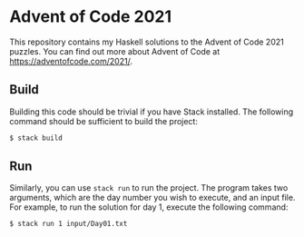 # Advent of Code 2021

This repository contains my Haskell solutions to the Advent of Code 2021
puzzles. You can find out more about Advent of Code at
https://adventofcode.com/2021/.

## Build

Building this code should be trivial if you have Stack installed. The following
command should be sufficient to build the project:

```bash
$ stack build
```

## Run

Similarly, you can use `stack run` to run the project. The program takes two
arguments, which are the day number you wish to execute, and an input file. For
example, to run the solution for day 1, execute the following command:

```bash
$ stack run 1 input/Day01.txt
```

